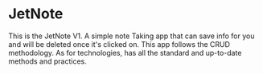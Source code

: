 # JetNote
This is the JetNote V1. A simple note Taking app that can save info for you and will be deleted once it's clicked on. This app follows the 
CRUD methodology. As for technologies, has all the standard and up-to-date methods and practices.
